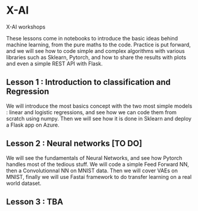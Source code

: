 # X-AI
X-AI workshops 

These lessons come in notebooks to introduce the basic ideas behind machine learning, from the pure maths to the code. Practice is put forward, and we will see how to code simple and complex algorithms with various libraries such as Sklearn, Pytorch, and how to share the results with plots and even a simple REST API with Flask.

## Lesson 1 : Introduction to classification and Regression

We will introduce the most basics concept with the two most simple models : linear and logistic regressions, and see how we can code them from scratch using numpy. 
Then we will see how it is done in Sklearn and deploy a Flask app on Azure.

## Lesson 2 : Neural networks [TO DO]

We will see the fundamentals of Neural Networks, and see how Pytorch handles most of the tedious stuff. We will code a simple Feed Forward NN, then a Convolutionnal NN on MNIST data. Then we will cover VAEs on MNIST, finally we will use Fastai framework to do transfer learning on a real world dataset.

## Lesson 3 : TBA
